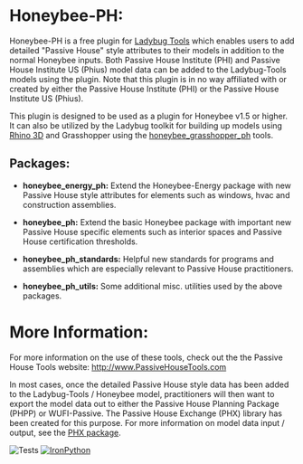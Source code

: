 # Honeybee-PH:
Honeybee-PH is a free plugin for [Ladybug Tools](https://www.ladybug.tools/) which enables users to add detailed "Passive House" style attributes to their models in addition to the normal Honeybee inputs. Both Passive House Institute (PHI) and Passive House Institute US (Phius) model data can be added to the Ladybug-Tools models using the plugin. Note that this plugin is in no way affiliated with or created by either the Passive House Institute (PHI) or the Passive House Institute US (Phius).

This plugin is designed to be used as a plugin for Honeybee v1.5 or higher. It can also be utilized by the Ladybug toolkit for building up models using [Rhino 3D](https://www.rhino3d.com/) and Grasshopper using the [honeybee_grasshopper_ph](https://github.com/PH-Tools/honeybee_grasshopper_ph) tools.

## Packages:
- **honeybee_energy_ph:** Extend the Honeybee-Energy package with new Passive House style attributes for elements such as windows, hvac and construction assemblies. 

- **honeybee_ph:** Extend the basic Honeybee package with important new Passive House specific elements such as interior spaces and Passive House certification thresholds.

- **honeybee_ph_standards:** Helpful new standards for programs and assemblies which are especially relevant to Passive House practitioners.

- **honeybee_ph_utils:** Some additional misc. utilities used by the above packages.

# More Information:
For more information on the use of these tools, check out the the Passive House Tools website:
http://www.PassiveHouseTools.com

In most cases, once the detailed Passive House style data has been added to the Ladybug-Tools / Honeybee model, practitioners will then want to export the model data out to either the Passive House Planning Package (PHPP) or WUFI-Passive. The Passive House Exchange (PHX) library has been created for this purpose. For more information on model data input / output, see the [PHX package](https://github.com/PH-Tools/PHX).

![Tests](https://github.com/PH-Tools/honeybee_ph/actions/workflows/ci.yaml/badge.svg )
[![IronPython](https://img.shields.io/badge/ironpython-2.7-red.svg)](https://github.com/IronLanguages/ironpython2/releases/tag/ipy-2.7.8/)

